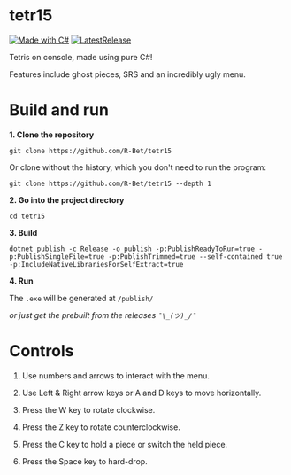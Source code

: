 # tetr15

[![Made with C#](https://img.shields.io/badge/Made%20with-CS-blue)](https://en.wikipedia.org/wiki/C_Sharp_(programming_language)) [![LatestRelease](https://img.shields.io/badge/Version-1.0.2-orange)](https://github.com/R-Bet/tetr15/releases/tag/1.0.2)

Tetris on console, made using pure C#!

Features include ghost pieces, SRS and an incredibly ugly menu.

# Build and run

**1. Clone the repository**
```
git clone https://github.com/R-Bet/tetr15
```

Or clone without the history, which you don't need to run the program:
```
git clone https://github.com/R-Bet/tetr15 --depth 1
```

**2. Go into the project directory**
```
cd tetr15
```

**3. Build**
```
dotnet publish -c Release -o publish -p:PublishReadyToRun=true -p:PublishSingleFile=true -p:PublishTrimmed=true --self-contained true -p:IncludeNativeLibrariesForSelfExtract=true
```

**4. Run**

The `.exe` will be generated at `/publish/`


_or just get the prebuilt from the releases `¯\_(ツ)_/¯`_

# Controls

1. Use numbers and arrows to interact with the menu.

2. Use Left & Right arrow keys or A and D keys to move horizontally.

3. Press the W key to rotate clockwise.

4. Press the Z key to rotate counterclockwise.

5. Press the C key to hold a piece or switch the held piece.

6. Press the Space key to hard-drop.

